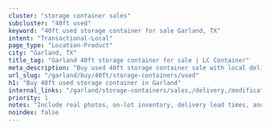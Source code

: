 ```yaml
---
cluster: "storage container sales"
subcluster: "40ft used"
keyword: "40ft used storage container for sale Garland, TX"
intent: "Transactional-Local"
page_type: "Location-Product"
city: "Garland, TX"
title_tag: "Garland 40ft storage container for sale | LC Container"
meta_description: "Buy used 40ft storage container sale with local delivery in Garland, TX. LC Container — local Since 2003. Request a fast quote today."
url_slug: "/garland/buy/40ft/storage-containers/used"
h1: "Buy 40ft used storage container in Garland"
internal_links: "/garland/storage-containers/sales,/delivery,/modifications"
priority: 1
notes: "Include real photos, on-lot inventory, delivery lead times, and financing info."
noindex: false
---
```


<!-- TODO: Add unique city/inventory copy, images, and internal links here. -->
